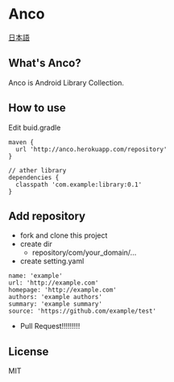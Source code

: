 # Anco
[日本語](http://anco.herokuapp.com/public/index-ja.html)

## What's Anco?
Anco is Android Library Collection.

## How to use
Edit buid.gradle
```
maven {
  url 'http://anco.herokuapp.com/repository'
}

// ather library
dependencies {
  classpath 'com.example:library:0.1'
}
```

## Add repository
* fork and clone this project
* create dir
  * repository/com/your_domain/...
* create setting.yaml
```
name: 'example'
url: 'http://example.com'
homepage: 'http://example.com'
authors: 'example authors'
summary: 'example summary'
source: 'https://github.com/example/test'
```
* Pull Request!!!!!!!!!

## License
MIT
